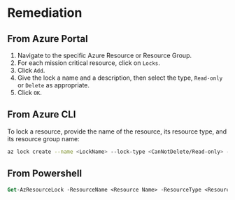 # Remediation

## From Azure Portal

1. Navigate to the specific Azure Resource or Resource Group.
2. For each mission critical resource, click on `Locks`.
3. Click `Add`.
4. Give the lock a name and a description, then select the type, `Read-only` or `Delete` as appropriate.
5. Click `OK`.

## From Azure CLI

To lock a resource, provide the name of the resource, its resource type, and its resource group name:

```sh
az lock create --name <LockName> --lock-type <CanNotDelete/Read-only> --resource-group <resourceGroupName> --resource-name <resourceName> --resource-type <resourceType>
```

## From Powershell

```ps
Get-AzResourceLock -ResourceName <Resource Name> -ResourceType <Resource Type> -ResourceGroupName <Resource Group Name> -Locktype <CanNotDelete/Read-only>
```
